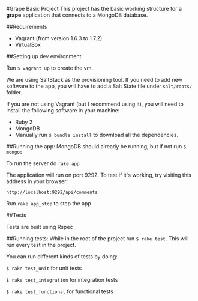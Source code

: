 #Grape Basic Project
This project has the basic working structure for a **grape** application that connects to a MongoDB database.

##Requirements

  - Vagrant (from version 1.6.3 to 1.7.2)
  - VirtualBox

##Setting up dev environment

Run `$ vagrant up` to create the vm.

We are using SaltStack as the provisioning tool. If you need to add new software to the app, you will have to add a Salt State file under `salt/roots/` folder.

If you are not using Vagrant (but I recommend using it), you will need to install the following software in your machine:
  - Ruby 2
  - MongoDB
  - Manually run `$ bundle install` to download all the dependencies.

##Running the app:
  MongoDB should already be running, but if not run `$ mongod`

  To run the server do `rake app`

  The application will run on port 9292. To test if it's working, try visiting this address in your browser:

  `http://localhost:9292/api/comments`

  Run `rake app_stop` to stop the app

##Tests

Tests are built using Rspec

##Running tests:
  While in the root of the project run `$ rake test`. This will run every test in the project.

  You can run different kinds of tests by doing:

  `$ rake test_unit` for unit tests

  `$ rake test_integration` for integration tests

  `$ rake test_functional` for functional tests
